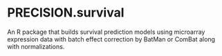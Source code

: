 # PRECISION.survival

An R package that builds survival prediction models using microarray expression data with batch effect correction by BatMan or ComBat along with normalizations.
